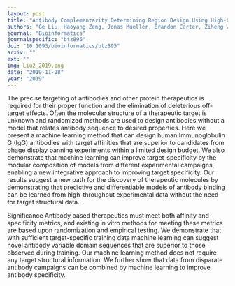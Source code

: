 ```yaml
---
layout: post
title: "Antibody Complementarity Determining Region Design Using High-Capacity Machine Learning"
authors: "Ge Liu, Haoyang Zeng, Jonas Mueller, Brandon Carter, Ziheng Wang, Jonas Schilz, Geraldine Horny, Michael E. Birnbaum, Stefan Ewert, and David K. Gifford"
journal: "Bioinformatics"
journalspecific: "btz895"
doi: "10.1093/bioinformatics/btz895"
arxiv: ""
ext: ""
img: Liu2_2019.png
date: "2019-11-28"
year: "2019"
---
```


The precise targeting of antibodies and other protein therapeutics is required for their proper function and the elimination of deleterious off-target effects. Often the molecular structure of a therapeutic target is unknown and randomized methods are used to design antibodies without a model that relates antibody sequence to desired properties. Here we present a machine learning method that can design human Immunoglobulin G (IgG) antibodies with target affinities that are superior to candidates from phage display panning experiments within a limited design budget. We also demonstrate that machine learning can improve target-specificity by the modular composition of models from different experimental campaigns, enabling a new integrative approach to improving target specificity. Our results suggest a new path for the discovery of therapeutic molecules by demonstrating that predictive and differentiable models of antibody binding can be learned from high-throughput experimental data without the need for target structural data.

Significance Antibody based therapeutics must meet both affinity and specificity metrics, and existing in vitro methods for meeting these metrics are based upon randomization and empirical testing. We demonstrate that with sufficient target-specific training data machine learning can suggest novel antibody variable domain sequences that are superior to those observed during training. Our machine learning method does not require any target structural information. We further show that data from disparate antibody campaigns can be combined by machine learning to improve antibody specificity.
